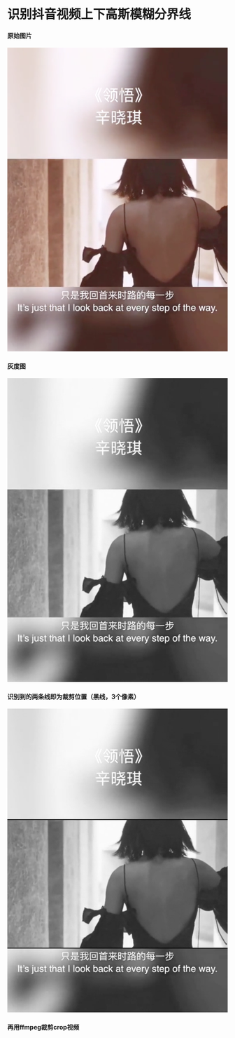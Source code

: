 # 识别抖音视频上下高斯模糊分界线

#### 原始图片

![图片加载失败](mask_photo.png "mask_photo.png")

#### 灰度图
![图片加载失败](Gray_Image.jpg "Gray_Image.jpg")

#### 识别到的两条线即为裁剪位置（黑线，3个像素）
![图片加载失败](Gray_Image_BlackLine.jpg "Gray_Image_BlackLine.jpg")

#### 再用ffmpeg裁剪crop视频

